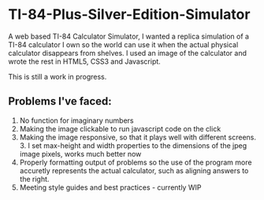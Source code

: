 # TI-84-Plus-Silver-Edition-Simulator
A web based TI-84 Calculator Simulator, I wanted a replica simulation of a TI-84 calculator I own so the world can use it when the actual physical calculator disappears from shelves. I used an image of the calculator and wrote the rest in HTML5, CSS3 and Javascript.

This is still a work in progress.

## Problems I've faced:
1. No function for imaginary numbers
2. Making the image clickable to run javascript code on the click
3. Making the image responsive, so that it plays well with different screens.
    3. I set max-height and width properties to the dimensions of the jpeg image pixels, works much better now
4. Properly formatting output of problems so the use of the program more accuretly represents the actual calculator, such as aligning answers to the right.
5. Meeting style guides and best practices - currently WIP